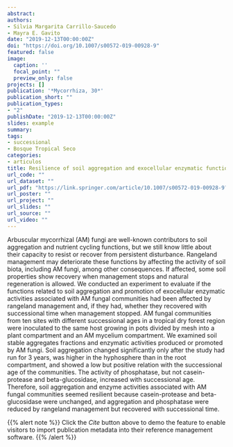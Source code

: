 ```yaml
---
abstract: 
authors:
- Silvia Margarita Carrillo-Saucedo
- Mayra E. Gavito
date: "2019-12-13T00:00:00Z"
doi: "https://doi.org/10.1007/s00572-019-00928-9"
featured: false
image:
  caption: ''
  focal_point: ""
  preview_only: false
projects: []
publication: '*Mycorrhiza, 30*'
publication_short: ""
publication_types:
- "2"
publishDate: "2019-12-13T00:00:00Z"
slides: example
summary: 
tags:
- successional
- Bosque Tropical Seco
categories: 
- articulos
title: Resilience of soil aggregation and exocellular enzymatic functions associated with arbuscular mycorrhizal fungal communities along a successional gradient in a tropical dry forest
url_code: ""
url_dataset: ""
url_pdf: "https://link.springer.com/article/10.1007/s00572-019-00928-9?shared-article-renderer"
url_poster: ""
url_project: ""
url_slides: ""
url_source: ""
url_video: ""
---
```


Arbuscular mycorrhizal (AM) fungi are well-known contributors to soil aggregation and nutrient cycling functions, but we still know little about their capacity to resist or recover from persistent disturbance. Rangeland management may deteriorate these functions by affecting the activity of soil biota, including AM fungi, among other consequences. If affected, some soil properties show recovery when management stops and natural regeneration is allowed. We conducted an experiment to evaluate if the functions related to soil aggregation and promotion of exocellular enzymatic activities associated with AM fungal communities had been affected by rangeland management and, if they had, whether they recovered with successional time when management stopped. AM fungal communities from ten sites with different successional ages in a tropical dry forest region were inoculated to the same host growing in pots divided by mesh into a plant compartment and an AM mycelium compartment. We examined soil stable aggregates fractions and enzymatic activities produced or promoted by AM fungi. Soil aggregation changed significantly only after the study had run for 3 years, was higher in the hyphosphere than in the root compartment, and showed a low but positive relation with the successional age of the communities. The activity of phosphatase, but not casein-protease and beta-glucosidase, increased with successional age. Therefore, soil aggregation and enzyme activities associated with AM fungal communities seemed resilient because casein-protease and beta-glucosidase were unchanged, and aggregation and phosphatase were reduced by rangeland management but recovered with successional time.

{{% alert note %}}
Click the *Cite* button above to demo the feature to enable visitors to import publication metadata into their reference management software.
{{% /alert %}}

